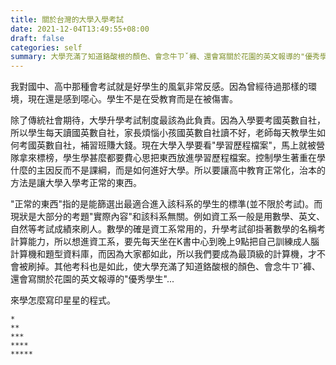 ```yaml
---
title: 關於台灣的大學入學考試
date: 2021-12-04T13:49:55+08:00
draft: false
categories: self
summary: 大學充滿了知道鉻酸根的顏色、會念牛ㄗˇ褲、還會寫關於花園的英文報導的"優秀學生"... 來學怎麼寫印星星的程式。
---
```


我對國中、高中那種會考試就是好學生的風氣非常反感。因為曾經待過那樣的環境，現在還是感到噁心。學生不是在受教育而是在被傷害。

除了傳統社會期待，大學升學考試制度最該為此負責。因為入學要考國英數自社，所以學生每天讀國英數自社，家長煩惱小孩國英數自社讀不好，老師每天教學生如何考國英數自社，補習班賺大錢。現在大學入學要看"學習歷程檔案"，馬上就被營隊拿來標榜，學生學甚麼都要費心思把東西放進學習歷程檔案。控制學生著重在學什麼的主因反而不是課綱，而是如何進好大學。所以要讓高中教育正常化，治本的方法是讓大學入學考正常的東西。

"正常的東西"指的是能篩選出最適合進入該科系的學生的標準(並不限於考試)。而現狀是大部分的考題"實際內容"和該科系無關。例如資工系一般是用數學、英文、自然等考試成績來刷人。數學的確是資工系常用的，升學考試卻掛著數學的名稱考計算能力，所以想進資工系，要先每天坐在K書中心到晚上9點把自己訓練成人腦計算機和題型資料庫，而因為大家都如此，所以我們要成為最頂級的計算機，才不會被刷掉。其他考科也是如此，使大學充滿了知道鉻酸根的顏色、會念牛ㄗˇ褲、還會寫關於花園的英文報導的"優秀學生"...

來學怎麼寫印星星的程式。

```
*
**
***
****
*****
```


